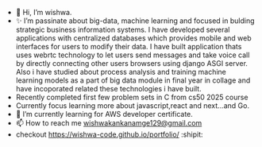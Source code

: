 - 👋 Hi, I’m wishwa.
- ✨ I’m passinate about big-data, machine learning and focused in bulding strategic business information systems. I have developed several applications with centralized databases which provides mobile and web interfaces for users to modify their data. I have built application thats uses webrtc technology to let users send messages and take voice call by directly connecting other users browsers using django ASGI server. Also i have studied about process analysis and training machine learning models as a part of big data module in final year in collage and have incoporated related these technologies i have built.
- Recently completed first few problem sets in C from cs50 2025 course
- Currently focus learning more about javascript,react and next...and Go.
- 🌱 I’m currently learning for AWS developer certificate.
- 📫 How to reach me wishwakankanamge129@gmail.com
- checkout https://wishwa-code.github.io/portfolio/  :shipit:

<!---
Wishwa-code/Wishwa-code is a ✨ special ✨ repository because its `README.md` (this file) appears on your GitHub profile.
You can click the Preview link to take a look at your changes.
--->
